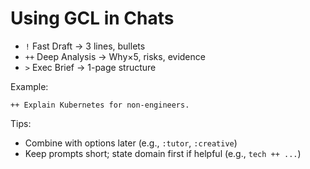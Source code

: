# Using GCL in Chats
- `!` Fast Draft → 3 lines, bullets
- `++` Deep Analysis → Why×5, risks, evidence
- `>` Exec Brief → 1-page structure

Example:

```
++ Explain Kubernetes for non-engineers.
```

Tips:
- Combine with options later (e.g., `:tutor`, `:creative`)
- Keep prompts short; state domain first if helpful (e.g., `tech ++ ...`)